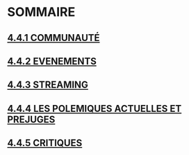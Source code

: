 # **SOMMAIRE**


## **[4.4.1 COMMUNAUTÉ](./Communauté.md)**


## **[4.4.2 EVENEMENTS](./Evènement.md)**


## **[4.4.3 STREAMING](./Streaming.md)**

## **[4.4.4 LES POLEMIQUES ACTUELLES ET PREJUGES](./Polémiques_actuelles_et_Préjugés.md)**


## **[4.4.5 CRITIQUES](./Critiques.md)**